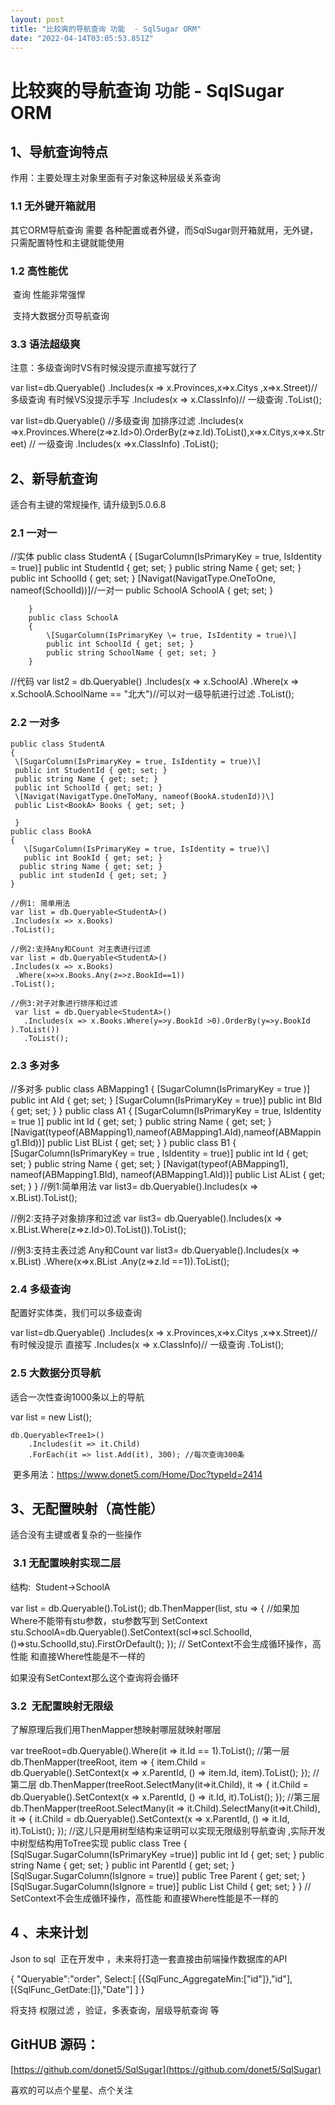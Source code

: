 ```yaml
---
layout: post
title: "比较爽的导航查询 功能  - SqlSugar ORM"
date: "2022-04-14T03:05:53.851Z"
---
```

比较爽的导航查询 功能 - SqlSugar ORM
==========================

1、导航查询特点
--------

作用：主要处理主对象里面有子对象这种层级关系查询

### 1.1 无外键开箱就用

其它ORM导航查询 需要 各种配置或者外键，而SqlSugar则开箱就用，无外键，只需配置特性和主键就能使用

### 1.2 高性能优 

 查询 性能非常强悍  

 支持大数据分页导航查询

### 3.3 语法超级爽

注意：多级查询时VS有时候没提示直接写就行了

 var list=db.Queryable<Test>()
           .Includes(x => x.Provinces,x=>x.Citys ,x=>x.Street)//多级查询 有时候VS没提示手写 
           .Includes(x => x.ClassInfo)// 一级查询
           .ToList();
                 
                 
 var list=db.Queryable<Test>()
        //多级查询  加排序过滤
        .Includes(x =>x.Provinces.Where(z=>z.Id>0).OrderBy(z=>z.Id).ToList(),x=>x.Citys,x=>x.Street)
         // 一级查询
        .Includes(x =>x.ClassInfo)
        .ToList();

2、新导航查询 
--------

适合有主键的常规操作, 请升级到5.0.6.8

### 2.1 一对一

//实体
        public class StudentA
        {
            \[SugarColumn(IsPrimaryKey \= true, IsIdentity = true)\]
            public int StudentId { get; set; }
            public string Name { get; set; }
            public int SchoolId { get; set; }
            \[Navigat(NavigatType.OneToOne, nameof(SchoolId))\]//一对一
            public SchoolA SchoolA { get; set; }
  
        }
        public class SchoolA
        {
            \[SugarColumn(IsPrimaryKey \= true, IsIdentity = true)\]
            public int SchoolId { get; set; }
            public string SchoolName { get; set; } 
        }
//代码
 var list2 = db.Queryable<StudentA>()
           .Includes(x \=> x.SchoolA)
           .Where(x \=> x.SchoolA.SchoolName == "北大")//可以对一级导航进行过滤
           .ToList();

### 2.2 一对多

    public class StudentA
    {
     \[SugarColumn(IsPrimaryKey = true, IsIdentity = true)\]
     public int StudentId { get; set; }
     public string Name { get; set; }
     public int SchoolId { get; set; }
     \[Navigat(NavigatType.OneToMany, nameof(BookA.studenId))\]
     public List<BookA> Books { get; set; }
 
     }
    public class BookA
    {
       \[SugarColumn(IsPrimaryKey = true, IsIdentity = true)\]
       public int BookId { get; set; }
      public string Name { get; set; }
      public int studenId { get; set; }
    }
         
    //例1: 简单用法
    var list = db.Queryable<StudentA>()
    .Includes(x => x.Books)
    .ToList();
     
    //例2:支持Any和Count 对主表进行过滤
    var list = db.Queryable<StudentA>()
    .Includes(x => x.Books)
     .Where(x=>x.Books.Any(z=>z.BookId==1))
    .ToList();
     
    //例3:对子对象进行排序和过滤
     var list = db.Queryable<StudentA>()
       .Includes(x => x.Books.Where(y=>y.BookId >0).OrderBy(y=>y.BookId ).ToList()) 
       .ToList();

### 2.3 多对多

   //多对多
       public class ABMapping1
       {
            \[SugarColumn(IsPrimaryKey \= true )\]
            public int AId { get; set; }
            \[SugarColumn(IsPrimaryKey \= true)\]
            public int BId { get; set; }
        }
        public class A1
        {
            \[SugarColumn(IsPrimaryKey \= true, IsIdentity = true  )\]
            public int Id { get; set; }
            public string Name { get; set; }
            \[Navigat(typeof(ABMapping1),nameof(ABMapping1.AId),nameof(ABMapping1.BId))\]
            public List<B1> BList { get; set; }
        }
        public class B1
        {
            \[SugarColumn(IsPrimaryKey \= true , IsIdentity = true)\]
            public int Id { get; set; }
            public string Name { get; set; }
            \[Navigat(typeof(ABMapping1), nameof(ABMapping1.BId), nameof(ABMapping1.AId))\]
            public List<A1> AList { get; set; }
        }
 //例1:简单用法
var list3= db.Queryable<A1>().Includes(x => x.BList).ToList(); 
 
 //例2:支持子对象排序和过滤
var list3= db.Queryable<A1>().Includes(x => x.BList.Where(z=>z.Id>0).ToList()).ToList(); 
 
 //例3:支持主表过滤  Any和Count
var list3= db.Queryable<A1>().Includes(x => x.BList)
                             .Where(x\=>x.BList .Any(z=>z.Id ==1)).ToList();

### 2.4 多级查询

配置好实体类，我们可以多级查询

 var list=db.Queryable<Test>()
                .Includes(x => x.Provinces,x=>x.Citys ,x=>x.Street)//有时候没提示 直接写
                .Includes(x => x.ClassInfo)// 一级查询
                .ToList();

### 2.5 大数据分页导航 

适合一次性查询1000条以上的导航

  var list = new List<Tree1>();
 
    db.Queryable<Tree1>()
        .Includes(it => it.Child)
        .ForEach(it => list.Add(it), 300); //每次查询300条　

 更多用法：https://www.donet5.com/Home/Doc?typeId=2414

3、无配置映射（高性能）
------------

适合没有主键或者复杂的一些操作

###  3.1 无配置映射实现二层

结构:  Student->SchoolA

var list = db.Queryable<StudentA>().ToList();
db.ThenMapper(list, stu =>
{
  //如果加Where不能带有stu参数，stu参数写到 SetContext
  stu.SchoolA=db.Queryable<SchoolA>().SetContext(scl=>scl.SchoolId,()=>stu.SchoolId,stu).FirstOrDefault();
});
// SetContext不会生成循环操作，高性能  和直接Where性能是不一样的

如果没有SetContext那么这个查询将会循环

### 3.2  无配置映射无限级

了解原理后我们用ThenMapper想映射哪层就映射哪层

var treeRoot=db.Queryable<Tree>().Where(it => it.Id == 1).ToList();
//第一层
db.ThenMapper(treeRoot, item =>
{
    item.Child = db.Queryable<Tree>().SetContext(x => x.ParentId, () => item.Id, item).ToList();
});
//第二层
db.ThenMapper(treeRoot.SelectMany(it=>it.Child), it =>
{
    it.Child = db.Queryable<Tree>().SetContext(x => x.ParentId, () => it.Id, it).ToList();
});
//第三层
db.ThenMapper(treeRoot.SelectMany(it => it.Child).SelectMany(it=>it.Child), it =>
{
    it.Child = db.Queryable<Tree>().SetContext(x => x.ParentId, () => it.Id, it).ToList();
});
//这儿只是用树型结构来证明可以实现无限级别导航查询 ,实际开发中树型结构用ToTree实现
public class Tree
{
\[SqlSugar.SugarColumn(IsPrimaryKey =true)\]
public int Id { get; set; }
public string Name { get; set; }
public int ParentId { get; set; }
\[SqlSugar.SugarColumn(IsIgnore = true)\]
public Tree Parent { get; set; }
\[SqlSugar.SugarColumn(IsIgnore = true)\]
public List<Tree> Child { get; set; }
}
// SetContext不会生成循环操作，高性能  和直接Where性能是不一样的

4 、未来计划
-------

Json to sql  正在开发中 ，未来将打造一套直接由前端操作数据库的API

 {
 "Queryable":"order",
  Select:\[ \[{SqlFunc\_AggregateMin:\["id"\]},"id"\], \[{SqlFunc\_GetDate:\[\]},"Date"\] \]
 }

将支持 权限过滤 ，验证，多表查询，层级导航查询 等　　

GitHUB 源码：
----------

[https://github.com/donet5/SqlSugar](https://github.com/donet5/SqlSugar)

喜欢的可以点个星星、点个关注
